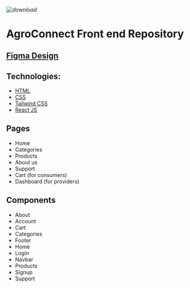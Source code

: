 ###### ![download](https://github.com/user-attachments/assets/70168205-3fb1-4e7e-8a72-b3fed7df1c24)
# AgroConnect Front end Repository
## [Figma Design](https://www.figma.com/design/d5vFBWfqNduORUUUQlGsQD/AgroConnect?node-id=0-1&node-type=canvas&t=i34BJcQ55c7Aupnk-0)
## Technologies:
* [HTML](https://www.w3schools.com/html/)
* [CSS](https://www.w3schools.com/css/)
* [Tailwind CSS](https://tailwindcss.com/)
* [React JS](https://react.dev/)
   
## Pages
* Home
* Categories
* Products 
* About us 
* Support
* Cart (for consumers)
* Dashboard (for providers)

## Components 
* About
* Account
* Cart
* Categories
* Footer
* Home
* Login
* Navbar
* Products
* Signup
* Support
